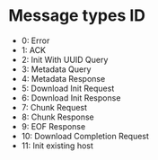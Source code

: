 # Message types ID
- 0: Error
- 1: ACK
- 2: Init With UUID Query
- 3: Metadata Query
- 4: Metadata Response
- 5: Download Init Request
- 6: Download Init Response
- 7: Chunk Request
- 8: Chunk Response
- 9: EOF Response
- 10: Download Completion Request
- 11: Init existing host
